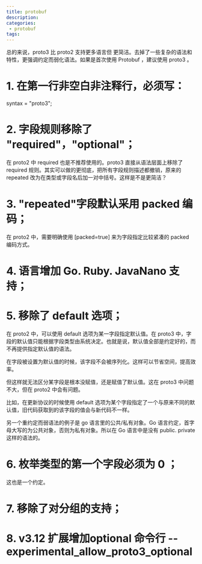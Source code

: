 ```yaml
---
title: protobuf
description:
categories:
 - protobuf
tags:
---
```


总的来说，proto3 比 proto2 支持更多语言但 更简洁。去掉了一些复杂的语法和特性，更强调约定而弱化语法。如果是首次使用 Protobuf ，建议使用 proto3 。

# 1. 在第一行非空白非注释行，必须写：

syntax = "proto3";

# 2. 字段规则移除了 "required"，"optional"；

在 proto2 中 required 也是不推荐使用的。proto3 直接从语法层面上移除了 required 规则。其实可以做的更彻底，把所有字段规则描述都撤销，原来的 repeated 改为在类型或字段名后加一对中括号。这样是不是更简洁？

# 3. "repeated"字段默认采用 packed 编码；

在 proto2 中，需要明确使用 [packed=true] 来为字段指定比较紧凑的 packed 编码方式。

# 4. 语言增加 Go. Ruby. JavaNano 支持；

# 5. 移除了 default 选项；

在 proto2 中，可以使用 default 选项为某一字段指定默认值。在 proto3 中，字段的默认值只能根据字段类型由系统决定。也就是说，默认值全部是约定好的，而不再提供指定默认值的语法。

在字段被设置为默认值的时候，该字段不会被序列化。这样可以节省空间，提高效率。

但这样就无法区分某字段是根本没赋值，还是赋值了默认值。这在 proto3 中问题不大，但在 proto2 中会有问题。

比如，在更新协议的时候使用 default 选项为某个字段指定了一个与原来不同的默认值，旧代码获取到的该字段的值会与新代码不一样。

另一个重约定而弱语法的例子是 go 语言里的公共/私有对象。Go 语言约定，首字母大写的为公共对象，否则为私有对象。所以在 Go 语言中是没有 public. private 这样的语法的。

# 6. 枚举类型的第一个字段必须为 0 ；

这也是一个约定。

# 7. 移除了对分组的支持；

# 8. v3.12 扩展增加optional 命令行 --experimental_allow_proto3_optional